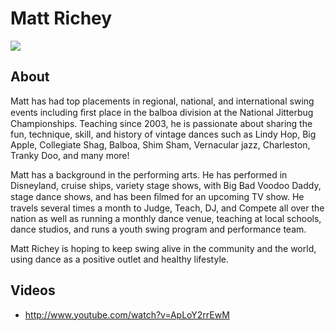 # Matt Richey
<img src="https://s1dancefest.s3.amazonaws.com/Matt%20Richey.jpg" />

## About
Matt has had top placements in regional, national, and international swing events including ﬁrst place in the balboa division at the National Jitterbug Championships.  Teaching since 2003, he is passionate about sharing the fun, technique, skill, and history of vintage dances such as Lindy Hop, Big Apple, Collegiate Shag, Balboa, Shim Sham, Vernacular jazz, Charleston, Tranky Doo, and many more!

Matt has a background in the performing arts. He has performed in Disneyland, cruise ships, variety stage shows, with Big Bad Voodoo Daddy, stage dance shows, and has been ﬁlmed for an upcoming TV show. He travels several times a month to Judge, Teach, DJ, and Compete all over the nation as well as running a monthly dance venue, teaching at local schools, dance studios, and runs a youth swing program and performance team.

Matt Richey is hoping to keep swing alive in the community and the world, using dance as a positive outlet and healthy lifestyle.

## Videos
* http://www.youtube.com/watch?v=ApLoY2rrEwM
